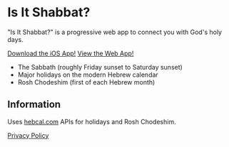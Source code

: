 # Is It Shabbat?
"Is It Shabbat?" is a progressive web app to connect you with God's holy days.

[Download the iOS App!](https://itunes.apple.com/us/app/is-it-shabbat/id1435157805)
[View the Web App!](https://isitshabbat.org)

- The Sabbath (roughly Friday sunset to Saturday sunset)
- Major holidays on the modern Hebrew calendar
- Rosh Chodeshim (first of each Hebrew month)

## Information
Uses [hebcal.com](https://www.hebcal.com/home/195/jewish-calendar-rest-api) APIs for holidays and Rosh Chodeshim.

[Privacy Policy](https://app.termly.io/document/privacy-policy/557a43da-f2e9-484a-93bb-cb51902b6f16)
